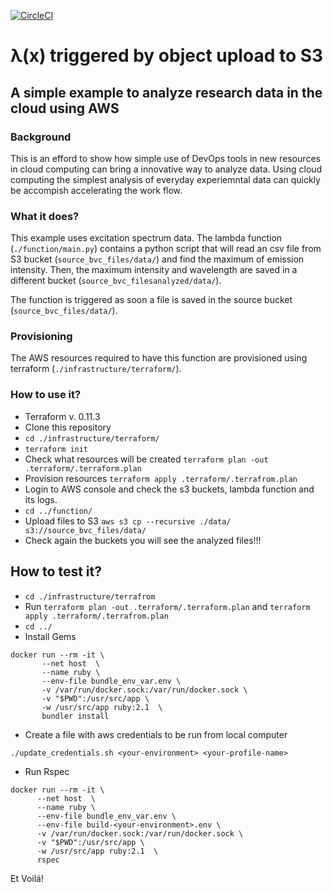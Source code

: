 [![CircleCI](https://circleci.com/gh/bvcotero/lambda_demo/tree/master.svg?style=shield&vg)](https://circleci.com/gh/bvcotero/lambda_demo/tree/master)

# &#955;(x) triggered by object upload to S3
## A simple example to analyze research data in the cloud using AWS



### Background

This is an efford to show how simple use of DevOps tools in new resources in cloud computing can bring a innovative way 
to analyze data. Using cloud computing the simplest analysis of everyday experiemntal data can quickly be accompish accelerating the work flow.

### What it does?

This example uses excitation spectrum data. The lambda function (```./function/main.py```) contains a python script 
that will read an csv file from S3 bucket (```source_bvc_files/data/```) and find the maximum of emission intensity.
Then, the maximum intensity and wavelength are saved in a different bucket (```source_bvc_filesanalyzed/data/```).

The function is triggered as soon a file is saved in the source bucket (```source_bvc_files/data/```).

### Provisioning

The AWS resources required to have this function are provisioned using terraform (```./infrastructure/terraform/```).

### How to use it?

* Terraform v. 0.11.3
* Clone this repository
* ```cd ./infrastructure/terraform/```
* ```terraform init```
* Check what resources will be created ```terraform plan -out .terraform/.terraform.plan```
* Provision resources ```terraform apply .terraform/.terrafrom.plan```
* Login to AWS console and check the s3 buckets, lambda function and its logs.
* ```cd ../function/```
* Upload files to S3 ```aws s3 cp --recursive ./data/ s3://source_bvc_files/data/```
* Check again the buckets you will see the analyzed files!!!

## How to test it?

* ```cd ./infrastructure/terrafrom```
* Run ```terraform plan -out .terraform/.terraform.plan``` and ```terraform apply .terraform/.terrafrom.plan```
* ```cd ../```
* Install Gems
```
docker run --rm -it \
       --net host  \
       --name ruby \
       --env-file bundle_env_var.env \
       -v /var/run/docker.sock:/var/run/docker.sock \
       -v "$PWD":/usr/src/app \
       -w /usr/src/app ruby:2.1  \
       bundler install
 ```
 * Create a file with aws credentials to be run from local computer
 ```
 ./update_credentials.sh <your-environment> <your-profile-name>
 ```
 * Run Rspec
 ```
 docker run --rm -it \
       --net host  \
       --name ruby \
       --env-file bundle_env_var.env \
       --env-file build-<your-environment>.env \
       -v /var/run/docker.sock:/var/run/docker.sock \
       -v "$PWD":/usr/src/app \
       -w /usr/src/app ruby:2.1  \
       rspec
  ```
  
 

Et Voilá!

